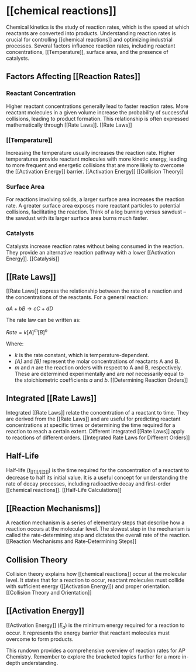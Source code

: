 # [[chemical reactions]]



Chemical kinetics is the study of reaction rates, which is the speed at which reactants are converted into products. Understanding reaction rates is crucial for controlling [[chemical reactions]] and optimizing industrial processes. Several factors influence reaction rates, including reactant concentrations, [[Temperature]], surface area, and the presence of catalysts.

## Factors Affecting [[Reaction Rates]] 
### Reactant Concentration

Higher reactant concentrations generally lead to faster reaction rates.  More reactant molecules in a given volume increase the probability of successful collisions, leading to product formation.  This relationship is often expressed mathematically through [[Rate Laws]]. [[Rate Laws]]

### [[Temperature]]

Increasing the temperature usually increases the reaction rate. Higher temperatures provide reactant molecules with more kinetic energy, leading to more frequent and energetic collisions that are more likely to overcome the [[Activation Energy]] barrier. [[Activation Energy]]  [[Collision Theory]]

### Surface Area

For reactions involving solids, a larger surface area increases the reaction rate. A greater surface area exposes more reactant particles to potential collisions, facilitating the reaction.  Think of a log burning versus sawdust – the sawdust with its larger surface area burns much faster.

### Catalysts

Catalysts increase reaction rates without being consumed in the reaction. They provide an alternative reaction pathway with a lower [[Activation Energy]].  [[Catalysis]]


## [[Rate Laws]]

[[Rate Laws]] express the relationship between the rate of a reaction and the concentrations of the reactants.  For a general reaction:

$aA + bB \rightarrow cC + dD$

The rate law can be written as:

$Rate = k[A]^m[B]^n$

Where:

* *k* is the rate constant, which is temperature-dependent.
* *[A]* and *[B]* represent the molar concentrations of reactants A and B.
* *m* and *n* are the reaction orders with respect to A and B, respectively.  These are determined experimentally and are *not* necessarily equal to the stoichiometric coefficients *a* and *b*. [[Determining Reaction Orders]]

## Integrated [[Rate Laws]]

Integrated [[Rate Laws]] relate the concentration of a reactant to time.  They are derived from the [[Rate Laws]] and are useful for predicting reactant concentrations at specific times or determining the time required for a reaction to reach a certain extent.  Different integrated [[Rate Laws]] apply to reactions of different orders. [[Integrated Rate Laws for Different Orders]]

## Half-Life

Half-life ($t_{[[1]]/[[2]]}$) is the time required for the concentration of a reactant to decrease to half its initial value.  It is a useful concept for understanding the rate of decay processes, including radioactive decay and first-order [[chemical reactions]].  [[Half-Life Calculations]]

## [[Reaction Mechanisms]]

A reaction mechanism is a series of elementary steps that describe how a reaction occurs at the molecular level.  The slowest step in the mechanism is called the rate-determining step and dictates the overall rate of the reaction. [[Reaction Mechanisms and Rate-Determining Steps]]


## Collision Theory

Collision theory explains how [[chemical reactions]] occur at the molecular level.  It states that for a reaction to occur, reactant molecules must collide with sufficient energy ([[Activation Energy]]) and proper orientation. [[Collision Theory and Orientation]]

## [[Activation Energy]]

[[Activation Energy]] ($E_a$) is the minimum energy required for a reaction to occur.  It represents the energy barrier that reactant molecules must overcome to form products.



This rundown provides a comprehensive overview of reaction rates for AP Chemistry.  Remember to explore the bracketed topics further for a more in-depth understanding.
